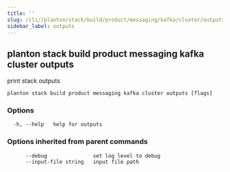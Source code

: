 ```yaml
---
title: ''
slug: /cli//planton/stack/build/product/messaging/kafka/cluster/outputs
sidebar_label: outputs
---
```

## planton stack build product messaging kafka cluster outputs

print stack outputs

```
planton stack build product messaging kafka cluster outputs [flags]
```

### Options

```
  -h, --help   help for outputs
```

### Options inherited from parent commands

```
      --debug               set log level to debug
      --input-file string   input file path
```

